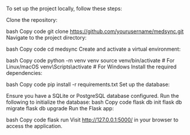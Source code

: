 To set up the project locally, follow these steps:

Clone the repository:

bash
Copy code
git clone https://github.com/yourusername/medsync.git
Navigate to the project directory:

bash
Copy code
cd medsync
Create and activate a virtual environment:

bash
Copy code
python -m venv venv
source venv/bin/activate  # For Linux/macOS
venv\Scripts\activate  # For Windows
Install the required dependencies:

bash
Copy code
pip install -r requirements.txt
Set up the database:

Ensure you have a SQLite or PostgreSQL database configured.
Run the following to initialize the database:
bash
Copy code
flask db init
flask db migrate
flask db upgrade
Run the Flask app:

bash
Copy code
flask run
Visit http://127.0.0.1:5000/ in your browser to access the application.
